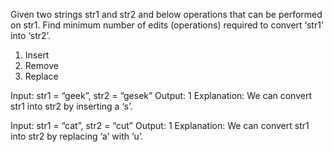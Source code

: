 Given two strings str1 and str2 and below operations that can be performed on str1. Find minimum number of edits (operations) required to convert ‘str1’ into ‘str2’.  

1. Insert
2. Remove
3. Replace

Input:   str1 = “geek”, str2 = “gesek”
Output:  1
Explanation: We can convert str1 into str2 by inserting a ‘s’.

Input:   str1 = “cat”, str2 = “cut”
Output:  1
Explanation: We can convert str1 into str2 by replacing ‘a’ with ‘u’.